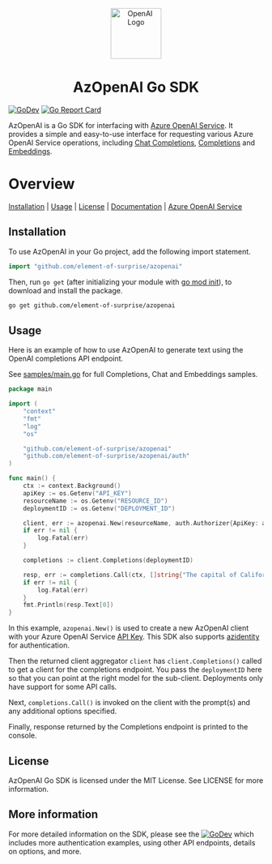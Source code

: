 <p style="text-align:center">
<a href="https://github.com/element-of-surprise/azopenai"><img src="https://raw.githubusercontent.com/element-of-surprise/azopenai/main/logo.svg?sanitize=true" alt="OpenAI Logo" width="100"></a>
</p> 
<h1 style="text-align:center;">AzOpenAI Go SDK</h1>

[![GoDev](https://img.shields.io/static/v1?label=godev&message=reference&color=00add8)](https://pkg.go.dev/github.com/element-of-surprise/azopenai)
[![Go Report Card](https://goreportcard.com/badge/github.com/element-of-surprise/azopenai)](https://goreportcard.com/report/github.com/element-of-surprise/azopenai)

AzOpenAI is a Go SDK for interfacing with [Azure OpenAI Service](https://learn.microsoft.com/azure/cognitive-services/openai/overview). It provides a simple and easy-to-use interface for requesting various Azure OpenAI Service operations, including [Chat Completions](https://learn.microsoft.com/en-us/azure/cognitive-services/openai/reference#chat-completions), [Completions](https://learn.microsoft.com/en-us/azure/cognitive-services/openai/reference#completions) and [Embeddings](https://learn.microsoft.com/en-us/azure/cognitive-services/openai/reference#embeddings).

# Overview 

[Installation](#installation) |
[Usage](#usage) |
[License](#license) |
[Documentation](https://pkg.go.dev/github.com/element-of-surprise/azopenai) | 
[Azure OpenAI Service](https://azure.microsoft.com/products/cognitive-services/openai-service)

## Installation

To use AzOpenAI in your Go project, add the following import statement.

```go
import "github.com/element-of-surprise/azopenai"
```

Then, run `go get` (after initializing your module with [go mod init](https://go.dev/doc/tutorial/create-module#start)), to download and install the package.

```bash
go get github.com/element-of-surprise/azopenai
```

## Usage

Here is an example of how to use AzOpenAI to generate text using the OpenAI completions API endpoint. 

See [samples/main.go](samples/main.go) for full Completions, Chat and Embeddings samples.

```go
package main

import (
	"context"
	"fmt"
	"log"
	"os"

	"github.com/element-of-surprise/azopenai"
	"github.com/element-of-surprise/azopenai/auth"
)

func main() {
	ctx := context.Background()
	apiKey := os.Getenv("API_KEY")
	resourceName := os.Getenv("RESOURCE_ID")
	deploymentID := os.Getenv("DEPLOYMENT_ID")

	client, err := azopenai.New(resourceName, auth.Authorizer{ApiKey: apiKey})
	if err != nil {
		log.Fatal(err)
	}

	completions := client.Completions(deploymentID)

	resp, err := completions.Call(ctx, []string{"The capital of California is"})
	if err != nil {
		log.Fatal(err)
	}
	fmt.Println(resp.Text[0])
}
```

In this example, `azopenai.New()` is used to create a new AzOpenAI client with your Azure OpenAI Service [API Key](https://learn.microsoft.com/en-us/azure/cognitive-services/openai/reference#authentication). This SDK also supports [azidentity](https://pkg.go.dev/github.com/Azure/azure-sdk-for-go/sdk/azidentity) for authentication.

Then the returned client aggregator `client` has `client.Completions()` called to get a client for the completions endpoint. You pass the `deploymentID` here so that you can point at the right model for the sub-client. Deployments only have support for some API calls.

Next, `completions.Call()` is invoked on the client with the prompt(s) and any additional options specified. 

Finally, response returned by the Completions endpoint is printed to the console.

## License

AzOpenAI Go SDK is licensed under the MIT License. See LICENSE for more information.

## More information
For more detailed information on the SDK, please see the [![GoDev](https://img.shields.io/static/v1?label=godev&message=reference&color=00add8)](https://pkg.go.dev/github.com/element-of-surprise/azopenai) which includes more authentication examples, using other API endpoints, details on options, and more.
